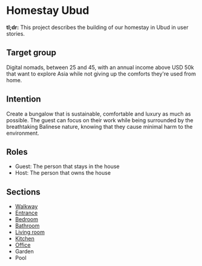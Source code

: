 # Homestay Ubud

**tl;dr:** This project describes the building of our homestay in Ubud in user stories. 

## Target group

Digital nomads, between 25 and 45, with an annual income above USD 50k that want to explore Asia while not giving up the comforts they're used from home.

## Intention

Create a bungalow that is sustainable, comfortable and luxury as much as possible. The guest can focus on their work while being surrounded by the breathtaking Balinese nature, knowing that they cause minimal harm to the environment.

## Roles

- Guest: The person that stays in the house
- Host: The person that owns the house

## Sections

- [Walkway](https://github.com/nielslange/homestay-ubud/tree/master/walkway)
- [Entrance](https://github.com/nielslange/homestay-ubud/blob/master/entrance)
- [Bedroom](https://github.com/nielslange/homestay-ubud/tree/master/bedroom)
- [Bathroom](https://github.com/nielslange/homestay-ubud/tree/master/bathroom)
- [Living room](https://github.com/nielslange/homestay-ubud/tree/master/living-room)
- [Kitchen](https://github.com/nielslange/homestay-ubud/tree/master/kitchen)
- [Office](https://github.com/nielslange/homestay-ubud/tree/master/office)
- Garden
- Pool
